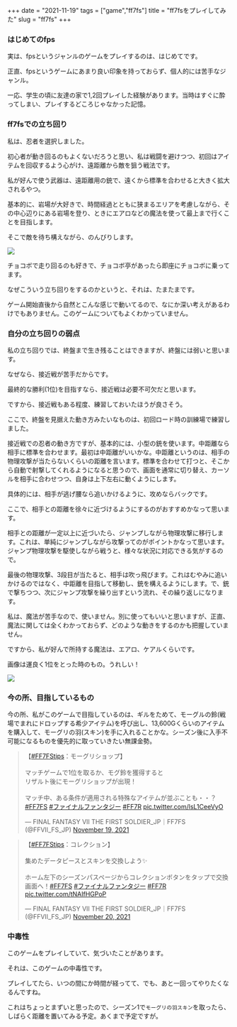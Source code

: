 +++
date = "2021-11-19"
tags = ["game","ff7fs"]
title = "ff7fsをプレイしてみた"
slug = "ff7fs"
+++

### はじめてのfps

実は、fpsというジャンルのゲームをプレイするのは、はじめてです。

正直、fpsというゲームにあまり良い印象を持っておらず、個人的には苦手なジャンル。

一応、学生の頃に友達の家で1,2回プレイした経験があります。当時はすぐに酔ってしまい、プレイするどころじゃなかった記憶。

### ff7fsでの立ち回り

私は、忍者を選択しました。

初心者が動き回るのもよくないだろうと思い、私は戦闘を避けつつ、初回はアイテムを回収するよう心がけ、遠距離から敵を狙う戦法です。

私が好んで使う武器は、遠距離用の銃で、遠くから標準を合わせると大きく拡大されるやつ。

基本的に、岩場が大好きで、時間経過とともに狭まるエリアを考慮しながら、その中心辺りにある岩場を登り、ときにエアロなどの魔法を使って最上まで行くことを目指します。

そこで敵を待ち構えながら、のんびりします。

![](https://raw.githubusercontent.com/syui/img/master/other/ff7fs_20211119_0001.png)

チョコボで走り回るのも好きで、チョコボ亭があったら即座にチョコボに乗ってます。

なぜこういう立ち回りをするのかというと、それは、たまたまです。

ゲーム開始直後から自然とこんな感じで動いてるので、なにか深い考えがあるわけでもありません。このゲームについてもよくわかっていません。

### 自分の立ち回りの弱点

私の立ち回りでは、終盤まで生き残ることはできますが、終盤には弱いと思います。

なぜなら、接近戦が苦手だからです。

最終的な勝利(1位)を目指すなら、接近戦は必要不可欠だと思います。

ですから、接近戦もある程度、練習しておいたほうが良さそう。

ここで、終盤を見据えた動き方みたいなものは、初回ロード時の訓練場で練習しました。

接近戦での忍者の動き方ですが、基本的には、小型の銃を使います。中距離なら相手に標準を合わせます。最初は中距離がいいかな。中距離というのは、相手の物理攻撃が当たらないくらいの距離を言います。標準を合わせて打つと、そこから自動で射撃してくれるようになると思うので、画面を通常に切り替え、カーソルを相手に合わせつつ、自身は上下左右に動くようにします。

具体的には、相手が逃げ腰なら追いかけるように、攻めならバックです。

ここで、相手との距離を徐々に近づけるようにするのがおすすめかなって思います。

相手との距離が一定以上に近づいたら、ジャンプしながら物理攻撃に移行します。これは、単純にジャンプしながら攻撃ってのがポイントかなって思います。ジャンプ物理攻撃を駆使しながら戦うと、様々な状況に対応できる気がするので。

最後の物理攻撃、3段目が当たると、相手は吹っ飛びます。これはむやみに追いかけるのではなく、中距離を目指して移動し、銃を構えるようにします。で、銃で撃ちつつ、次にジャンプ攻撃を繰り出すという流れ、その繰り返しになります。

私は、魔法が苦手なので、使いません。別に使ってもいいと思いますが、正直、魔法に関しては全くわかっておらず、どのような動きをするのかも把握していません。

ですから、私が好んで所持する魔法は、エアロ、ケアルくらいです。

画像は運良く1位をとった時のもの。うれしい！

![](https://raw.githubusercontent.com/syui/img/master/other/ff7fs_20211119_0002.png)

### 今の所、目指しているもの

今の所、私がこのゲームで目指しているのは、ギルをためて、モーグルの鈴(戦場でまれにドロップする希少アイテム)を呼び出し、13,600Gくらいのアイテムを購入して、モーグリの羽(スキン)を手に入れることかな。シーズン後に入手不可能になるものを優先的に取っていきたい無課金勢。

<blockquote class="twitter-tweet"><p lang="ja" dir="ltr">【<a href="https://twitter.com/hashtag/FF7FStips?src=hash&amp;ref_src=twsrc%5Etfw">#FF7FStips</a>：モーグリショップ】<br><br>マッチゲームで1位を取るか、モグ鈴を獲得すると<br>リザルト後にモーグリショップが出現！<br><br>マッチ中、ある条件が適用される特殊なアイテムが並ぶことも・・？<a href="https://twitter.com/hashtag/FF7FS?src=hash&amp;ref_src=twsrc%5Etfw">#FF7FS</a> <a href="https://twitter.com/hashtag/%E3%83%95%E3%82%A1%E3%82%A4%E3%83%8A%E3%83%AB%E3%83%95%E3%82%A1%E3%83%B3%E3%82%BF%E3%82%B8%E3%83%BC?src=hash&amp;ref_src=twsrc%5Etfw">#ファイナルファンタジー</a> <a href="https://twitter.com/hashtag/FF7R?src=hash&amp;ref_src=twsrc%5Etfw">#FF7R</a> <a href="https://t.co/lsL1CeeVyO">pic.twitter.com/lsL1CeeVyO</a></p>&mdash; FINAL FANTASY VII THE FIRST SOLDIER_JP｜FF7FS (@FFVII_FS_JP) <a href="https://twitter.com/FFVII_FS_JP/status/1461648754939887618?ref_src=twsrc%5Etfw">November 19, 2021</a></blockquote> <script async src="https://platform.twitter.com/widgets.js" charset="utf-8"></script>

<blockquote class="twitter-tweet"><p lang="ja" dir="ltr">【<a href="https://twitter.com/hashtag/FF7FStips?src=hash&amp;ref_src=twsrc%5Etfw">#FF7FStips</a>：コレクション】<br><br>集めたデータピースとスキンを交換しよう✨<br><br>ホーム左下のシーズンパスページからコレクションボタンをタップで交換画面へ！<a href="https://twitter.com/hashtag/FF7FS?src=hash&amp;ref_src=twsrc%5Etfw">#FF7FS</a> <a href="https://twitter.com/hashtag/%E3%83%95%E3%82%A1%E3%82%A4%E3%83%8A%E3%83%AB%E3%83%95%E3%82%A1%E3%83%B3%E3%82%BF%E3%82%B8%E3%83%BC?src=hash&amp;ref_src=twsrc%5Etfw">#ファイナルファンタジー</a> <a href="https://twitter.com/hashtag/FF7R?src=hash&amp;ref_src=twsrc%5Etfw">#FF7R</a> <a href="https://t.co/tNAIfHGPoP">pic.twitter.com/tNAIfHGPoP</a></p>&mdash; FINAL FANTASY VII THE FIRST SOLDIER_JP｜FF7FS (@FFVII_FS_JP) <a href="https://twitter.com/FFVII_FS_JP/status/1461893995911651331?ref_src=twsrc%5Etfw">November 20, 2021</a></blockquote> <script async src="https://platform.twitter.com/widgets.js" charset="utf-8"></script>

### 中毒性

このゲームをプレイしていて、気づいたことがあります。

それは、このゲームの中毒性です。

プレイしてたら、いつの間にか時間が経ってて、でも、あと一回ってやりたくなるんですね。

これはちょっとまずいと思ったので、シーズン1で`モーグリの羽スキン`を取ったら、しばらく距離を置いてみる予定。あくまで予定ですが。

